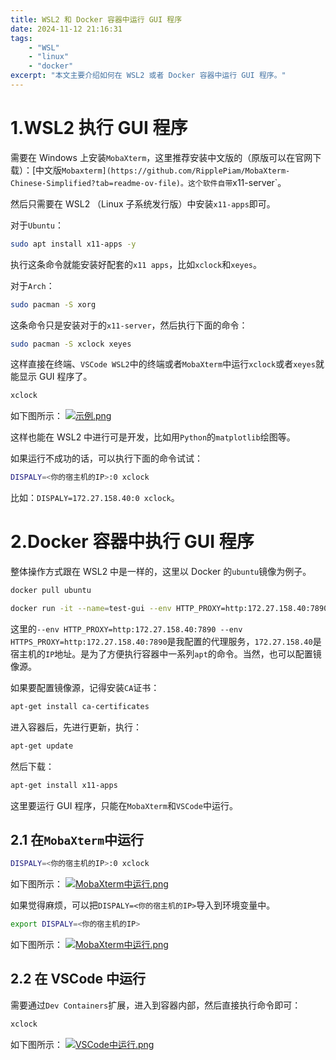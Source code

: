 ```yaml
---
title: WSL2 和 Docker 容器中运行 GUI 程序
date: 2024-11-12 21:16:31
tags:
    - "WSL"
    - "linux"
    - "docker"
excerpt: "本文主要介绍如何在 WSL2 或者 Docker 容器中运行 GUI 程序。"
---
```


# 1.WSL2 执行 GUI 程序

需要在 Windows 上安装`MobaXterm`，这里推荐安装中文版的（原版可以在官网下载）：[中文版`Mobaxterm](https://github.com/RipplePiam/MobaXterm-Chinese-Simplified?tab=readme-ov-file)。这个软件自带`x11-server`。

然后只需要在 WSL2 （Linux 子系统发行版）中安装`x11-apps`即可。

对于`Ubuntu`：
```bash
sudo apt install x11-apps -y
```
执行这条命令就能安装好配套的`x11 apps`，比如`xclock`和`xeyes`。

对于`Arch`：
```bash
sudo pacman -S xorg
```
这条命令只是安装对于的`x11-server`，然后执行下面的命令：
```bash
sudo pacman -S xclock xeyes
```

这样直接在终端、`VSCode WSL2`中的终端或者`MobaXterm`中运行`xclock`或者`xeyes`就能显示 GUI 程序了。

```bash
xclock
```

如下图所示：
[![示例.png](https://s21.ax1x.com/2024/11/27/pA4NSkn.png)](https://imgse.com/i/pA4NSkn)

这样也能在 WSL2 中进行可是开发，比如用`Python`的`matplotlib`绘图等。

如果运行不成功的话，可以执行下面的命令试试：
```bash
DISPALY=<你的宿主机的IP>:0 xclock
```
比如：`DISPALY=172.27.158.40:0 xclock`。

# 2.Docker 容器中执行 GUI 程序

整体操作方式跟在 WSL2 中是一样的，这里以 Docker 的`ubuntu`镜像为例子。

```bash
docker pull ubuntu
```

```bash
docker run -it --name=test-gui --env HTTP_PROXY=http:172.27.158.40:7890 --env HTTPS_PROXY=http:172.27.158.40:7890 ubuntu:latest
```
这里的`--env HTTP_PROXY=http:172.27.158.40:7890 --env HTTPS_PROXY=http:172.27.158.40:7890`是我配置的代理服务，`172.27.158.40`是宿主机的`IP`地址。是为了方便执行容器中一系列`apt`的命令。当然，也可以配置镜像源。

如果要配置镜像源，记得安装`CA`证书：
```bash
apt-get install ca-certificates
```

进入容器后，先进行更新，执行：
```bash
apt-get update
```

然后下载：
```bash
apt-get install x11-apps
```

这里要运行 GUI 程序，只能在`MobaXterm`和`VSCode`中运行。

## 2.1 在`MobaXterm`中运行

```bash
DISPALY=<你的宿主机的IP>:0 xclock
```

如下图所示：
[![MobaXterm中运行.png](https://s21.ax1x.com/2024/11/27/pA4NEm4.png)](https://imgse.com/i/pA4NEm4)

如果觉得麻烦，可以把`DISPALY=<你的宿主机的IP>`导入到环境变量中。
```bash
export DISPALY=<你的宿主机的IP>
```

如下图所示：
[![MobaXterm中运行.png](https://s21.ax1x.com/2024/11/27/pA4NMp6.png)](https://imgse.com/i/pA4NMp6)

## 2.2 在 VSCode 中运行

需要通过`Dev Containers`扩展，进入到容器内部，然后直接执行命令即可：
```bash
xclock
```

如下图所示：
[![VSCode中运行.png](https://s21.ax1x.com/2024/11/27/pA4NtAA.png)](https://imgse.com/i/pA4NtAA)